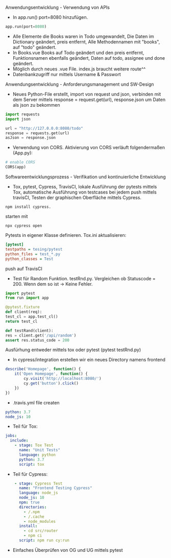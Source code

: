 Anwendungsentwicklung - Verwendung von APIs

- In app.run() port=8080 hinzufügen.
```python
app.run(port=8080)
```
- Alle Elemente die Books waren in Todo umgewandelt, Die Daten im Dictionary geändert, preis entfernt, Alle Methodennamen mit "books", auf "todo" geändert.
- In Books.vue Books auf Todo geändert und den preis entfernt, Funktionsnamen ebenfalls geändert, Daten auf todo, assignee und done geändert. 
- Möglich durch neues .vue File. index.js braucht weitere route^^
- Datenbankzugriff nur mittels Username & Passwort

Anwendungsentwicklung - Anforderungsmanagement und SW-Design

- Neues Python-File erstellt, import von request und json, verbinden mit dem Server mittels response = request.get(url), response.json um Daten als json zu bekommen
```python
import requests
import json

url = "http://127.0.0.0:8080/todo"
response = requests.get(url)
asJson = response.json
```
- Verwendung von CORS. Aktivierung von CORS verläuft folgendermaßen (App.py):
```py
# enable CORS 
CORS(app)
```

Softwareentwicklungsprozess - Verifikation und kontinuierliche Entwicklung

- Tox, pytest, Cypress, TravisCI, lokale Ausführung der pytests mittels Tox, automatische Ausführung von testcases bei jedem push mittels travisCI, Testen der graphischen Oberfläche mittels Cypress. 
```
npm install cypress. 
```
starten mit
```
npx cypress open
```
Pytests in eigener Klasse definieren. Tox.ini aktualisieren: 
```ini
[pytest]
testpaths = tesing/pytest
python_files = test_*.py
python_classes = Test
```
push auf TravisCI
- Test für Random Funktion. testRnd.py. Vergleichen ob Statuscode = 200. Wenn dem so ist -> Keine Fehler.
```python
import pytest
from run import app

@pytest.fixture
def client(req):
test_cl = app.test_cl()
return test_cl

def testRand(client):
res = client.get('/api/random')
assert res.status_code = 200
```
Ausfürhung entweder mittels tox oder pytest (pytest testRnd.py)

- In cypress/integration erstellen wir ein neues Directory namens frontend
```js
describe('Homepage', function() {
    it('Open Homepage', function() {
        cy.visit('http://localhost:8080/')
        cy.get('button').click()
    })
})
```
- .travis.yml file createn
```yml
python: 3.7
node_js: 10
```
- Teil für Tox:
```yml
jobs:
  include:
    - stage: Tox Test
      name: "Unit Tests"
      language: python
      python: 3.7
      script: tox
```

- Teil für Cypress:
```yml
    - stage: Cypress Test
      name: "Frontend Testing Cypress"
      language: node_js
      node_js: 10
      npm: true
      directories:
        - /.npm
        - /.cache
        - node_modules
      install:
        - cd src/router
        - npm ci
      script: npm run cy:run
```
- Einfaches Überprüfen von OG und UG mittels pytest
